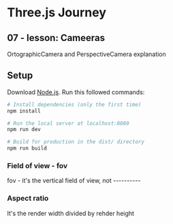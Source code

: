 # Three.js Journey
## 07 - lesson: Cameeras
OrtographicCamera and PerspectiveCamera explanation

## Setup
Download [Node.js](https://nodejs.org/en/download/).
Run this followed commands:

``` bash
# Install dependencies (only the first time)
npm install

# Run the local server at localhost:8080
npm run dev

# Build for production in the dist/ directory
npm run build
```

### Field of view - fov
fov - it's the vertical field of view, not ----------

### Aspect ratio
It's the render width divided by rehder height